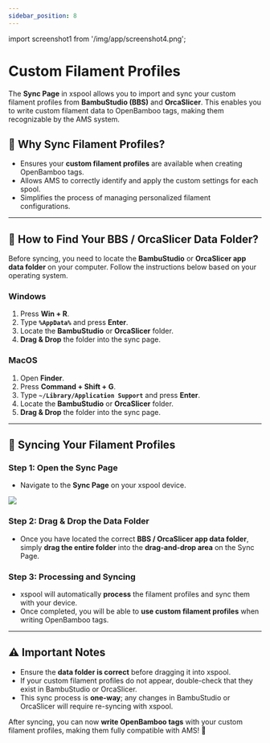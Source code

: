 ```yaml
---
sidebar_position: 8
---
```


import screenshot1 from '/img/app/screenshot4.png';

# Custom Filament Profiles

The **Sync Page** in xspool allows you to import and sync your custom filament profiles from **BambuStudio (BBS)** and **OrcaSlicer**. This enables you to write custom filament data to OpenBamboo tags, making them recognizable by the AMS system.

## 📌 **Why Sync Filament Profiles?**

- Ensures your **custom filament profiles** are available when creating OpenBamboo tags.
- Allows AMS to correctly identify and apply the custom settings for each spool.
- Simplifies the process of managing personalized filament configurations.

---

## 🔎 **How to Find Your BBS / OrcaSlicer Data Folder?**

Before syncing, you need to locate the **BambuStudio** or **OrcaSlicer app data folder** on your computer. Follow the instructions below based on your operating system.

### **Windows**

1. Press **Win + R**.
2. Type **`%AppData%`** and press **Enter**.
3. Locate the **BambuStudio** or **OrcaSlicer** folder.
4. **Drag & Drop** the folder into the sync page.

### **MacOS**

1. Open **Finder**.
2. Press **Command + Shift + G**.
3. Type **`~/Library/Application Support`** and press **Enter**.
4. Locate the **BambuStudio** or **OrcaSlicer** folder.
5. **Drag & Drop** the folder into the sync page.

---

## 🔄 **Syncing Your Filament Profiles**

### **Step 1: Open the Sync Page**

- Navigate to the **Sync Page** on your xspool device.

<div style={{marginTop:"48px",marginBottom:"48px"}}>
<img src={screenshot1} style={{width:"260px", borderRadius:"25px", marginRight:"16px"}}/>
</div>

### **Step 2: Drag & Drop the Data Folder**

- Once you have located the correct **BBS / OrcaSlicer app data folder**, simply **drag the entire folder** into the **drag-and-drop area** on the Sync Page.

### **Step 3: Processing and Syncing**

- xspool will automatically **process** the filament profiles and sync them with your device.
- Once completed, you will be able to **use custom filament profiles** when writing OpenBamboo tags.

---

## ⚠ **Important Notes**

- Ensure the **data folder is correct** before dragging it into xspool.
- If your custom filament profiles do not appear, double-check that they exist in BambuStudio or OrcaSlicer.
- This sync process is **one-way**; any changes in BambuStudio or OrcaSlicer will require re-syncing with xspool.

After syncing, you can now **write OpenBamboo tags** with your custom filament profiles, making them fully compatible with AMS! 🎉
